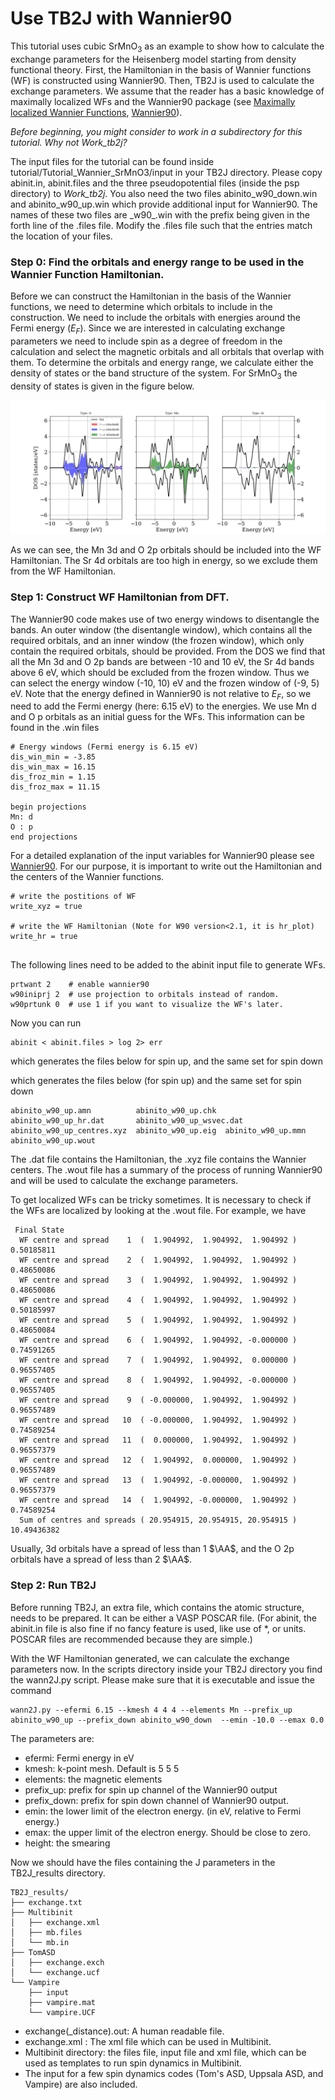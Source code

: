 # Use TB2J with Wannier90
This tutorial uses cubic SrMnO$_3$ as an example to show how to calculate the exchange parameters for the Heisenberg model starting from density functional theory. First, the Hamiltonian in the basis of Wannier functions (WF) is constructed using Wannier90. Then, TB2J is used to calculate the exchange parameters. We assume that the reader has a basic knowledge of maximally localized WFs and the Wannier90 package (see [Maximally localized Wannier Functions](https://doi.org/10.1103/RevModPhys.84.1419), [Wannier90](http://wannier90.org/)).

*Before beginning, you might consider to work in a subdirectory for this tutorial. Why not Work_tb2j?* 

The input files for the tutorial can be found inside tutorial/Tutorial_Wannier_SrMnO3/input in your TB2J directory. Please copy abinit.in, abinit.files and the three pseudopotential files (inside the psp directory) to *Work_tb2j*. You also need the two files abinito_w90_down.win and abinito_w90_up.win which provide  additional input for Wannier90. The names of these two files are <prefix>\_w90\_<spin>.win with the prefix being given in the forth line of the .files file. Modify the .files file such that the entries match the location of your files.

### Step 0: Find the orbitals and energy range to be used in the Wannier Function Hamiltonian.

Before we can construct the Hamiltonian in the basis of the Wannier functions, we need to determine which orbitals to include in the construction. We need to include the orbitals with energies around the Fermi energy ($E_F$). Since we are interested in calculating exchange parameters we need to include spin as a degree of freedom in the calculation and select the magnetic orbitals and all orbitals that overlap with them. To determine the orbitals and energy range, we calculate either the density of states or the band structure of the system. For SrMnO$_3$ the density of states is given in the figure below. 

![SrMnO3_DOS](./SrMnO3_DOS.png)

As we can see, the Mn 3d and O 2p orbitals should be included into the WF Hamiltonian. The Sr 4d orbitals are too high in energy, so we exclude them from the WF Hamiltonian.

### Step 1: Construct WF Hamiltonian from DFT.

The Wannier90 code makes use of two energy windows to disentangle the bands. An outer window (the disentangle window), which contains all the required orbitals, and an inner window (the frozen window), which only contain the required orbitals, should be provided. From the DOS we find that all the Mn 3d and O 2p bands are between -10 and 10 eV, the Sr 4d bands above 6 eV, which should be excluded from the frozen window. Thus we can select the energy window (-10, 10) eV and the frozen window of (-9, 5) eV. Note that the energy defined in Wannier90 is not relative to $E_F$, so we need to add the Fermi energy (here: 6.15 eV) to the energies. We use Mn d and O p orbitals as an initial guess for the WFs. This information can be found in the .win files

```
# Energy windows (Fermi energy is 6.15 eV)
dis_win_min = -3.85
dis_win_max = 16.15
dis_froz_min = 1.15
dis_froz_max = 11.15

begin projections
Mn: d
O : p
end projections
```

For a detailed explanation of the input variables for Wannier90 please see [Wannier90](http://wannier90.org/). For our purpose, it is important to write out the Hamiltonian and the centers of the Wannier functions.

```
# write the postitions of WF
write_xyz = true

# write the WF Hamiltonian (Note for W90 version<2.1, it is hr_plot)
write_hr = true                 
 
```

The following lines need to be added to the abinit input file to generate WFs.

```
prtwant 2    # enable wannier90
w90iniprj 2  # use projection to orbitals instead of random.
w90prtunk 0  # use 1 if you want to visualize the WF's later.
```

Now you can run 

```
abinit < abinit.files > log 2> err
```


which generates the files below for spin up, and the same set for spin down

which generates the files below (for spin up) and the same set for spin down

```
abinito_w90_up.amn          abinito_w90_up.chk          abinito_w90_up_hr.dat       abinito_w90_up_wsvec.dat    abinito_w90_up_centres.xyz  abinito_w90_up.eig  abinito_w90_up.mmn          abinito_w90_up.wout
```

The .dat file contains the Hamiltonian, the .xyz file contains the Wannier centers. The .wout file has a summary of the process of running Wannier90 and will be used to calculate the exchange parameters.

To get localized WFs can be tricky sometimes. It is necessary to check if the WFs are localized by looking at the .wout file. For example, we have

```
 Final State
  WF centre and spread    1  (  1.904992,  1.904992,  1.904992 )     0.50185811
  WF centre and spread    2  (  1.904992,  1.904992,  1.904992 )     0.48650086
  WF centre and spread    3  (  1.904992,  1.904992,  1.904992 )     0.48650086
  WF centre and spread    4  (  1.904992,  1.904992,  1.904992 )     0.50185997
  WF centre and spread    5  (  1.904992,  1.904992,  1.904992 )     0.48650084
  WF centre and spread    6  (  1.904992,  1.904992, -0.000000 )     0.74591265
  WF centre and spread    7  (  1.904992,  1.904992,  0.000000 )     0.96557405
  WF centre and spread    8  (  1.904992,  1.904992, -0.000000 )     0.96557405
  WF centre and spread    9  ( -0.000000,  1.904992,  1.904992 )     0.96557489
  WF centre and spread   10  ( -0.000000,  1.904992,  1.904992 )     0.74589254
  WF centre and spread   11  (  0.000000,  1.904992,  1.904992 )     0.96557379
  WF centre and spread   12  (  1.904992,  0.000000,  1.904992 )     0.96557489
  WF centre and spread   13  (  1.904992, -0.000000,  1.904992 )     0.96557379
  WF centre and spread   14  (  1.904992, -0.000000,  1.904992 )     0.74589254
  Sum of centres and spreads ( 20.954915, 20.954915, 20.954915 )    10.49436382

```

Usually, 3d orbitals have a spread of less than 1 $\AA$, and the O 2p orbitals have a spread of less than 2 $\AA$. 

### Step 2: Run TB2J

Before running TB2J, an extra file, which contains the atomic structure, needs to be prepared. It can be either a VASP POSCAR file. (For abinit, the abinit.in file is also fine if no fancy feature is used, like use of *, or units.  POSCAR files are recommended because they are simple.)

With the WF Hamiltonian generated, we can calculate the exchange parameters now. In the scripts directory inside your TB2J directory you find the wann2J.py script. Please make sure that it is executable and issue the command

```
wann2J.py --efermi 6.15 --kmesh 4 4 4 --elements Mn --prefix_up abinito_w90_up --prefix_down abinito_w90_down  --emin -10.0 --emax 0.0 
```

The parameters are:

* efermi: Fermi energy in eV
* kmesh: k-point mesh. Default is 5 5 5
* elements: the magnetic elements
* prefix_up: prefix for spin up channel of the Wannier90 output 
* prefix_down: prefix for spin down channel of Wannier90 output.
* emin: the lower limit of the electron energy. (in eV, relative to Fermi energy.)
* emax: the upper limit of the electron energy. Should be close to zero.
* height:  the smearing

Now we should have the files containing the J parameters in the TB2J_results directory.

```
TB2J_results/
├── exchange.txt
├── Multibinit
│   ├── exchange.xml
│   ├── mb.files
│   └── mb.in
├── TomASD
│   ├── exchange.exch
│   └── exchange.ucf
└── Vampire
    ├── input
    ├── vampire.mat
    └── vampire.UCF

```

* exchange(_distance).out: A human readable file. 
* exchange.xml : The xml file which can be used in Multibinit.
* Multibinit directory: the files file, input file and xml file, which can be used as templates to run spin dynamics in Multibinit.
* The input for a few spin dynamics codes (Tom's ASD, Uppsala ASD, and Vampire) are also included.



